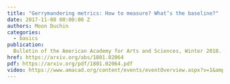 ```yaml
---
title: "Gerrymandering metrics: How to measure? What’s the baseline?"
date: 2017-11-08 00:00:00 Z
authors: Moon Duchin
categories:
  - basics
publication:
  Bulletin of the American Academy for Arts and Sciences, Winter 2018.
href: https://arxiv.org/abs/1801.02064
pdf: https://arxiv.org/pdf/1801.02064.pdf
video: https://www.amacad.org/content/events/eventOverview.aspx?v=1&amp;e=10378
---
```

